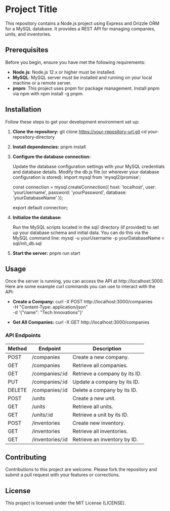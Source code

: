 # Project Title

This repository contains a Node.js project using Express and Drizzle ORM for a MySQL database. It provides a REST API for managing companies, units, and inventories.

## Prerequisites

Before you begin, ensure you have met the following requirements:

- **Node.js**: Node.js 12.x or higher must be installed.
- **MySQL**: MySQL server must be installed and running on your local machine or a remote server.
- **pnpm**: This project uses pnpm for package management. Install pnpm via npm with npm install -g pnpm.

## Installation

Follow these steps to get your development environment set up:

1. **Clone the repository:**
   git clone https://your-repository-url.git
   cd your-repository-directory

2. **Install dependencies:**
   pnpm install

3. **Configure the database connection:**

   Update the database configuration settings with your MySQL credentials and database details. Modify the db.js file (or wherever your database configuration is stored):
   import mysql from 'mysql2/promise';

   const connection = mysql.createConnection({
   host: 'localhost',
   user: 'yourUsername',
   password: 'yourPassword',
   database: 'yourDatabaseName'
   });

   export default connection;

4. **Initialize the database:**

   Run the MySQL scripts located in the sql/ directory (if provided) to set up your database schema and initial data. You can do this via the MySQL command line:
   mysql -u yourUsername -p yourDatabaseName < sql/init_db.sql

5. **Start the server:**
   pnpm run start

## Usage

Once the server is running, you can access the API at http://localhost:3000. Here are some example curl commands you can use to interact with the API:

- **Create a Company:**
  curl -X POST http://localhost:3000/companies \
  -H "Content-Type: application/json" \
  -d '{"name": "Tech Innovations"}'

- **Get All Companies:**
  curl -X GET http://localhost:3000/companies

### API Endpoints

| Method | Endpoint         | Description                   |
| ------ | ---------------- | ----------------------------- |
| POST   | /companies       | Create a new company.         |
| GET    | /companies       | Retrieve all companies.       |
| GET    | /companies/:id   | Retrieve a company by its ID. |
| PUT    | /companies/:id   | Update a company by its ID.   |
| DELETE | /companies/:id   | Delete a company by its ID.   |
| POST   | /units           | Create a new unit.            |
| GET    | /units           | Retrieve all units.           |
| GET    | /units/:id       | Retrieve a unit by its ID.    |
| POST   | /inventories     | Create new inventory.         |
| GET    | /inventories     | Retrieve all inventories.     |
| GET    | /inventories/:id | Retrieve an inventory by ID.  |

## Contributing

Contributions to this project are welcome. Please fork the repository and submit a pull request with your features or corrections.

## License

This project is licensed under the MIT License (LICENSE).
